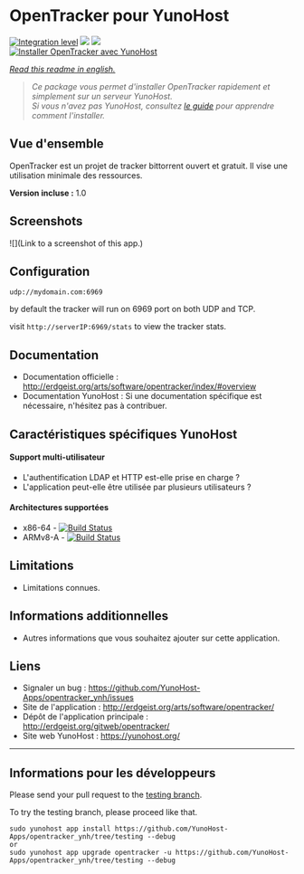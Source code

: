 # OpenTracker pour YunoHost

[![Integration level](https://dash.yunohost.org/integration/opentracker.svg)](https://dash.yunohost.org/appci/app/opentracker) ![](https://ci-apps.yunohost.org/ci/badges/opentracker.status.svg) ![](https://ci-apps.yunohost.org/ci/badges/opentracker.maintain.svg)  
[![Installer OpenTracker avec YunoHost](https://install-app.yunohost.org/install-with-yunohost.svg)](https://install-app.yunohost.org/?app=opentracker)

*[Read this readme in english.](./README.md)* 

> *Ce package vous permet d'installer OpenTracker rapidement et simplement sur un serveur YunoHost.  
Si vous n'avez pas YunoHost, consultez [le guide](https://yunohost.org/#/install) pour apprendre comment l'installer.*

## Vue d'ensemble
OpenTracker est un projet de tracker bittorrent ouvert et gratuit. Il vise une utilisation minimale des ressources.

**Version incluse :** 1.0

## Screenshots

![](Link to a screenshot of this app.)

## Configuration

`udp://mydomain.com:6969`

by default the tracker will run on 6969 port on both UDP and TCP.

visit `http://serverIP:6969/stats` to view the tracker stats.

## Documentation

 * Documentation officielle : http://erdgeist.org/arts/software/opentracker/index/#overview
 * Documentation YunoHost : Si une documentation spécifique est nécessaire, n'hésitez pas à contribuer.

## Caractéristiques spécifiques YunoHost

#### Support multi-utilisateur

* L'authentification LDAP et HTTP est-elle prise en charge ?
* L'application peut-elle être utilisée par plusieurs utilisateurs ?

#### Architectures supportées

* x86-64 - [![Build Status](https://ci-apps.yunohost.org/ci/logs/opentracker%20%28Apps%29.svg)](https://ci-apps.yunohost.org/ci/apps/opentracker/)
* ARMv8-A - [![Build Status](https://ci-apps-arm.yunohost.org/ci/logs/opentracker%20%28Apps%29.svg)](https://ci-apps-arm.yunohost.org/ci/apps/opentracker/)

## Limitations

* Limitations connues.

## Informations additionnelles

* Autres informations que vous souhaitez ajouter sur cette application.

## Liens

 * Signaler un bug : https://github.com/YunoHost-Apps/opentracker_ynh/issues
 * Site de l'application : http://erdgeist.org/arts/software/opentracker/
 * Dépôt de l'application principale : http://erdgeist.org/gitweb/opentracker/
 * Site web YunoHost : https://yunohost.org/

---

## Informations pour les développeurs

Please send your pull request to the [testing branch](https://github.com/YunoHost-Apps/opentracker_ynh/tree/testing).

To try the testing branch, please proceed like that.
```
sudo yunohost app install https://github.com/YunoHost-Apps/opentracker_ynh/tree/testing --debug
or
sudo yunohost app upgrade opentracker -u https://github.com/YunoHost-Apps/opentracker_ynh/tree/testing --debug
```
